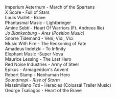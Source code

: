 Imperium Aeternum - March of the Spartans<br/>X Score - Full of Stars<br/>Louis Viallet - Brave<br/>Phantasmal Music - Lightbringer<br/>Amine Sebti - Heart Of Warriors (Ft. Andreea Ilie)<br/>*Jo Blankenburg - Ares (Position Music)*<br/>Snorre Tidemand - Veni, Vidi, Vici<br/>Music With Fire - The Reckoning of Fate<br/>Amadeus Indetzki - To Infinity<br/>Elephant Music -Super Nova<br/>Maurice Lessing - The Last Hero<br/>Red Noise Industries - Army of Steel<br/>Epikus - Armageddon's Advent<br/>Robert Slump - Neohuman Hero<br/>*Soundmopi - Rise of Storm*<br/>Massimiliano Foti - Heracles (Colossal Trailer Music)<br/>George Tsaliagos - Heart of the Brave
